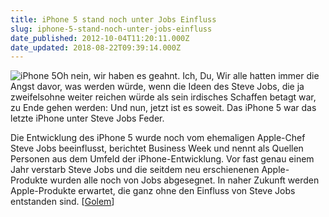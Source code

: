 ```yaml
---
title: iPhone 5 stand noch unter Jobs Einfluss
slug: iphone-5-stand-noch-unter-jobs-einfluss
date_published: 2012-10-04T11:20:11.000Z
date_updated: 2018-08-22T09:39:14.000Z
---
```


![iPhone 5](//picdump.thafaker.de/2012/09/Bildschirmfoto-2012-09-17-um-15.45.40-100x100.png)Oh nein, wir haben es geahnt. Ich, Du, Wir alle hatten immer die Angst davor, was werden würde, wenn die Ideen des Steve Jobs, die ja zweifelsohne weiter reichen würde als sein irdisches Schaffen betagt war, zu Ende gehen werden: Und nun, jetzt ist es soweit. Das iPhone 5 war das letzte iPhone unter Steve Jobs Feder. 

Die Entwicklung des iPhone 5 wurde noch vom ehemaligen Apple-Chef Steve Jobs beeinflusst, berichtet Business Week und nennt als Quellen Personen aus dem Umfeld der iPhone-Entwicklung. Vor fast genau einem Jahr verstarb Steve Jobs und die seitdem neu erschienenen Apple-Produkte wurden alle noch von Jobs abgesegnet. In naher Zukunft werden Apple-Produkte erwartet, die ganz ohne den Einfluss von Steve Jobs entstanden sind. [[Golem](http://www.golem.de/news/apple-das-iphone-5-war-das-letzte-iphone-unter-jobs-regie-1210-94897.html)]
